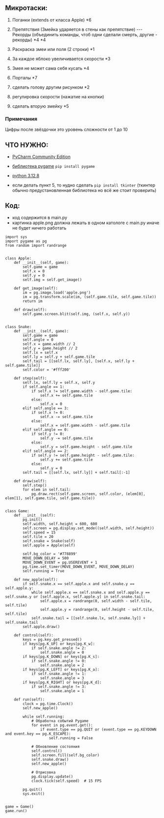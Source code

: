## Микротаски:

1. Поганки (extends от класса Apple) *6

2. Препятствия (Змейка ударяется в стены как препятствие) --- Рекорды (объединить команды, чтоб одни сделали смерть, 
другие - рекорды) *4 *4

3. Раскраска змеи или поля (2 строки) *1

4. За каждое яблоко увеличивается скорости *3

5. Змея не может сама себя кусать *4

6. Порталы *7

7. сделать голову другим рисунком *2

8. регулировка скорости (нажатие на кнопки)

9. сделать вторую змейку *5
 
### Примечания
Цифры после звёздочки это уровень сложности от 1 до 10


## ЧТО НУЖНО:

- [PyCharm Community Edition](https://www.jetbrains.com/pycharm/download/?section=windows)

- [библиотека pygame](https://pypi.org/project/pygame/) ```pip install pygame```

- [python 3.12.8](https://www.python.org/downloads/)

- если делать пункт 5, то нудно сделать ```pip install tkinter``` 
(ткинтер обычно предустановленная библиотека но всё же стоит проверить)

## Код:
- код содержится в main.py
- картинка apple.png должна лежать в одном катологе с main.py иначе не будет ничего работать

```
import sys
import pygame as pg
from random import randrange


class Apple:
    def __init__(self, game):
        self.game = game
        self.x = 0
        self.y = 0
        self.img = self.get_image()

    def get_image(self):
        im = pg.image.load('apple.png')
        im = pg.transform.scale(im, (self.game.tile, self.game.tile))
        return im

    def draw(self):
        self.game.screen.blit(self.img, (self.x, self.y))


class Snake:
    def __init__(self, game):
        self.game = game
        self.angle = 0
        self.x = game.width // 2
        self.y = game.height // 2
        self.lx = self.x
        self.ly = self.y + self.game.tile
        self.tail = [[self.lx, self.ly], [self.x, self.ly + self.game.tile]]
        self.color = '#fff200'

    def step(self):
        self.lx, self.ly = self.x, self.y
        if self.angle == 1:
            if self.x != self.game.width - self.game.tile:
                self.x += self.game.tile
            else:
                self.x = 0
        elif self.angle == 3:
            if self.x != 0:
                self.x -= self.game.tile
            else:
                self.x = self.game.width - self.game.tile
        elif self.angle == 0:
            if self.y != 0:
                self.y -= self.game.tile
            else:
                self.y = self.game.height - self.game.tile
        elif self.angle == 2:
            if self.y != self.game.height - self.game.tile:
                self.y += self.game.tile
            else:
                self.y = 0
        self.tail = [[self.lx, self.ly]] + self.tail[:-1]

    def draw(self):
        self.step()
        for elem in self.tail:
            pg.draw.rect(self.game.screen, self.color, (elem[0], elem[1], self.game.tile, self.game.tile))


class Game:
    def __init__(self):
        pg.init()
        self.width, self.height = 600, 600
        self.screen = pg.display.set_mode((self.width, self.height))
        self.speed = 15
        self.tile = 20
        self.snake = Snake(self)
        self.apple = Apple(self)

        self.bg_color = '#778899'
        MOVE_DOWN_DELAY = 500
        MOVE_DOWN_EVENT = pg.USEREVENT + 1
        pg.time.set_timer(MOVE_DOWN_EVENT, MOVE_DOWN_DELAY)
        self.running = True

    def new_apple(self):
        if self.snake.x == self.apple.x and self.snake.y == self.apple.y:
            while self.apple.x == self.snake.x and self.apple.y == self.snake.y or [self.apple.x, self.apple.y] in self.snake.tail:
                self.apple.x = randrange(0, self.width - self.tile, self.tile)
                self.apple.y = randrange(0, self.height - self.tile, self.tile)
            self.snake.tail = [[self.snake.lx, self.snake.ly]] + self.snake.tail
        self.apple.draw()

    def control(self):
        keys = pg.key.get_pressed()
        if keys[pg.K_UP] or keys[pg.K_w]:
            if self.snake.angle != 2:
                self.snake.angle = 0
        if keys[pg.K_DOWN] or keys[pg.K_s]:
            if self.snake.angle != 0:
                self.snake.angle = 2
        if keys[pg.K_LEFT] or keys[pg.K_a]:
            if self.snake.angle != 1:
                self.snake.angle = 3
        if keys[pg.K_RIGHT] or keys[pg.K_d]:
            if self.snake.angle != 3:
                self.snake.angle = 1

    def run(self):
        clock = pg.time.Clock()
        self.new_apple()

        while self.running:
            # Обработка событий Pygame
            for event in pg.event.get():
                if event.type == pg.QUIT or (event.type == pg.KEYDOWN and event.key == pg.K_ESCAPE):
                    self.running = False

            # Обновление состояния
            self.control()
            self.screen.fill(self.bg_color)
            self.snake.draw()
            self.new_apple()

            # Отрисовка
            pg.display.update()
            clock.tick(self.speed)  # 15 FPS

        pg.quit()
        sys.exit()


game = Game()
game.run()
```


